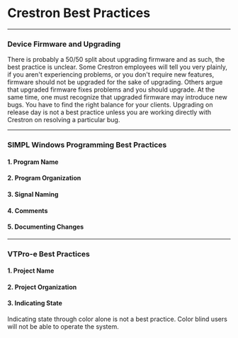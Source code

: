 # Crestron Best Practices #


----------

### Device Firmware and Upgrading ###
There is probably a 50/50 split about upgrading firmware and as such, the best practice is unclear. Some Crestron employees will tell you very plainly, if you aren't experiencing problems, or you don't require new features, firmware should not be upgraded for the sake of upgrading. Others argue that upgraded firmware fixes problems and you should upgrade. At the same time, one must recognize that upgraded firmware may introduce new bugs. You have to find the right balance for your clients. Upgrading on release day is not a best practice unless you are working directly with Crestron on resolving a particular bug.

----------
### SIMPL Windows Programming Best Practices ###

#### 1. Program Name ####
#### 2. Program Organization ####
#### 3. Signal Naming ####
#### 4. Comments ####
#### 5. Documenting Changes ####

----------
### VTPro-e Best Practices ###
#### 1. Project Name ####
#### 2. Project Organization ####
#### 3. Indicating State ####
Indicating state through color alone is not a best practice. Color blind users will not be able to operate the system.